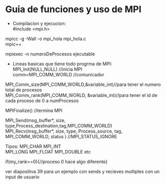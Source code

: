 # Guia de funciones y uso de MPI
* Compilacion y ejecucion:  
#include <mpi.h>  

mpicc -g -Wall -o mpi_hola mpi_hola.c  
mpic++  

mpiexec -n numeroDeProcesos ejecutable

* Lineas basicas que tiene todo progrma de MPI:     
MPI_Init(NULL,NULL) //inicia MPI  
comm=MPI_COMM_WORLD //comunicador  

MPI_Comm_size(MPI_COMM_WORLD,&variable_int)//para tener el numero total de procesos  
MPI_Comm_rank(MPI_COMM_WORLD, &variable_int)//para tener el id de cada proceso de 0 a numProcesos  

MPIFinalize() //termina MPI  

MPI_Send(msg_buffer*, size, type,Process_destination,tag,MPI_COMM_WORLD)    
MPI_Recv(msg_buffer*, size, type, Process_source, tag, MPI_COMM_WORLD, status ) //MPI_STATUS_IGNORE  

  Tipos:
  MPI_CHAR
  MPI_INT  
  MPI_LONG
  MPI_FLOAT
  MPI_DOUBLE
  etc

if(my_rank==0){//proceso 0 hace algo diferente}  

ver diapositiva 39 para un ejemplo con sends y recieves multiples con un input de usuario  
